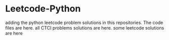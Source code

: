 # Leetcode-Python
adding the python leetcode problem solutions in this repositories. 
The code files are here.
all CTCI problems solutions are here.
some leetcode solutions are here











































































































































































